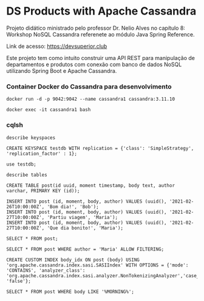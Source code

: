 # DS Products with Apache Cassandra

Projeto didático ministrado pelo professor Dr. Nelio Alves no capítulo 8: Workshop NoSQL Cassandra referenete ao módulo Java Spring Reference.

Link de acesso: https://devsuperior.club

Este projeto tem como intuito construir uma API REST para manipulação de departamentos e produtos com conexão com banco de dados NoSQL utilizando 
Spring Boot e Apache Cassandra. 

### Container Docker do Cassandra para desenvolvimento
```
docker run -d -p 9042:9042 --name cassandra1 cassandra:3.11.10
```
```
docker exec -it cassandra1 bash
```
### cqlsh
```
describe keyspaces

CREATE KEYSPACE testdb WITH replication = {'class': 'SimpleStrategy', 'replication_factor' : 1};

use testdb;

describe tables

CREATE TABLE post(id uuid, moment timestamp, body text, author varchar, PRIMARY KEY (id));

INSERT INTO post (id, moment, body, author) VALUES (uuid(), '2021-02-26T10:00:00Z', 'Bom dia!', 'Bob');
INSERT INTO post (id, moment, body, author) VALUES (uuid(), '2021-02-27T10:00:00Z', 'Partiu viagem', 'Maria');
INSERT INTO post (id, moment, body, author) VALUES (uuid(), '2021-02-27T10:00:00Z', 'Que dia bonito!', 'Maria');

SELECT * FROM post;

SELECT * FROM post WHERE author = 'Maria' ALLOW FILTERING;

CREATE CUSTOM INDEX body_idx ON post (body) USING 'org.apache.cassandra.index.sasi.SASIIndex' WITH OPTIONS = {'mode': 'CONTAINS', 'analyzer_class': 'org.apache.cassandra.index.sasi.analyzer.NonTokenizingAnalyzer','case_sensitive': 'false'};

SELECT * FROM post WHERE body LIKE '%MORNING%';
```
